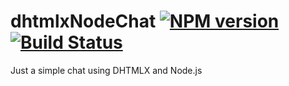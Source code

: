 # dhtmlxNodeChat  [![NPM version](https://badge.fury.io/js/dhtmlx-node-chat.png)](http://badge.fury.io/js/dhtmlx-node-chat) [![Build Status](https://travis-ci.org/web2solutions/dhtmlxNodeChat.svg?branch=master)](https://travis-ci.org/web2solutions/dhtmlxNodeChat)

Just a simple chat using DHTMLX and Node.js